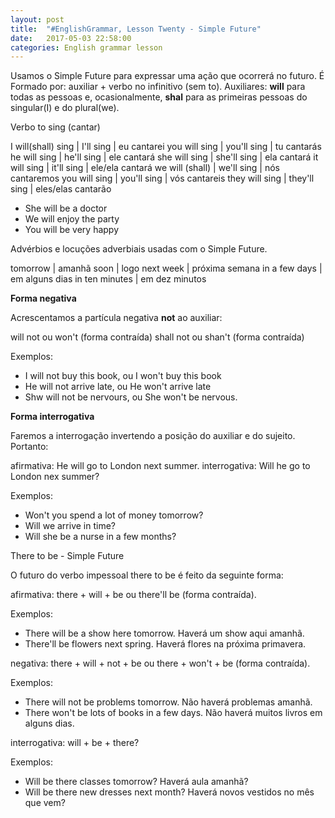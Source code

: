 ```yaml
---
layout: post
title:  "#EnglishGrammar, Lesson Twenty - Simple Future"
date:   2017-05-03 22:58:00
categories: English grammar lesson
---
```


Usamos o Simple Future para expressar uma ação que ocorrerá no futuro. É Formado por: auxiliar + verbo no infinitivo (sem to).
Auxiliares: **will** para todas as pessoas e, ocasionalmente, **shal** para as primeiras pessoas do singular(I) e do plural(we). 


Verbo to sing (cantar)


I will(shall) sing | I'll sing | eu cantarei
you will sing | you'll sing | tu cantarás
he will sing | he'll sing | ele cantará
she will sing | she'll sing | ela cantará
it will sing  | it'll sing | ele/ela cantará
we will (shall) | we'll sing | nós cantaremos
you will sing | you'll sing | vós cantareis
they will sing | they'll sing | eles/elas cantarão


 - She will be a doctor
 - We will enjoy the party
 - You will be very happy

Advérbios e locuções adverbiais usadas com o Simple Future.

tomorrow | amanhã
soon | logo
next week | próxima semana
in a few days | em alguns dias
in ten minutes | em dez minutos


**Forma negativa**

Acrescentamos a partícula negativa **not** ao auxiliar:

will not ou won't (forma contraída)
shall not ou shan't (forma contraída)

Exemplos:

- I will not buy this book, ou I won't buy this book
- He will not arrive late, ou He won't arrive late
- Shw will not be nervours, ou She won't be nervous.

**Forma interrogativa**

Faremos a interrogação invertendo a posição do auxiliar e do sujeito. Portanto:

afirmativa: He will go to London next summer.
interrogativa: Will he go to London nex summer?

Exemplos:

 - Won't you spend a lot of money tomorrow?
 - Will we arrive in time?
 - Will she be a nurse in a few months?


There to be - Simple Future

O futuro do verbo impessoal there to be é feito da seguinte forma:

afirmativa: there + will + be ou there'll be (forma contraída).

Exemplos:

 - There will be a show here tomorrow. Haverá um show aqui amanhã.
 - There'll be flowers next spring. Haverá flores na próxima primavera.

negativa: there + will + not + be ou there + won't + be (forma contraída).

Exemplos:

 - There will not be problems tomorrow. Não haverá problemas amanhã.
 - There won't be lots of books in a few days. Não haverá muitos livros em alguns dias.

interrogativa: will + be + there?

Exemplos: 
 
 - Will be there classes tomorrow? Haverá aula amanhã?
 - Will be there new dresses next month? Haverá novos vestidos no mês que vem?